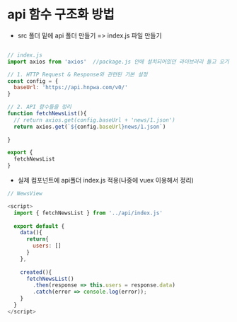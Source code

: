 # api 함수 구조화 방법
- src 폴더 밑에 api 폴더 만들기 => index.js 파일 만들기

```javascript

// index.js
import axios from 'axios'  //package.js 안에 설치되어있던 라이브러리 들고 오기

// 1. HTTP Request & Response와 관련된 기본 설정
const config = {
  baseUrl: 'https://api.hnpwa.com/v0/'
}

// 2. API 함수들을 정리 
function fetchNewsList(){
  // return axios.get(config.baseUrl + 'news/1.json')
  return axios.get(`${config.baseUrl}news/1.json`)
  
}

export {
  fetchNewsList
}

```
- 실제 컴포넌트에 api폴더 index.js 적용(나중에 vuex 이용해서 정리)
```javascript
// NewsView

<script>
  import { fetchNewsList } from '../api/index.js'
  
  export default {
    data(){
      return{
        users: []
      }
    },
    
    created(){
      fetchNewsList()
        .then(response => this.users = response.data)
        .catch(error => console.log(error));
    }
  }
</script>


```
